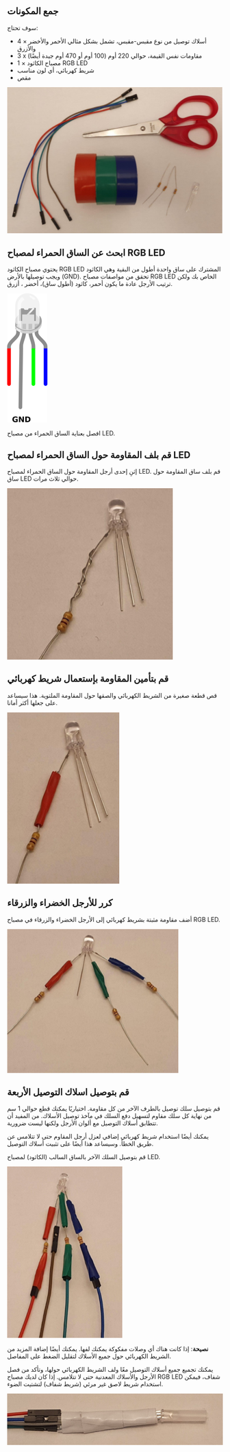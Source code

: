 ## جمع المكونات

سوف تحتاج:
+ 4 × أسلاك توصيل من نوع مقبس-مقبس، تشمل بشكل مثالي الأحمر والأخضر والأزرق
+ 3 x مقاومات نفس القيمة، حوالي 220 أوم (100 أوم أو 470 أوم جيدة أيضًا)
+ 1 × مصباح الكاثود RGB LED
+ شريط كهربائي، أي لون مناسب
+ مقص

![صورة توضح اربعة من أسلاك التوصيل، شريط كهربائي، مصباح RGB LED، 3 مقاومات ومقص.](images/you-will-need.png)

## ابحث عن الساق الحمراء لمصباح RGB LED

يحتوي مصباح الكاثود RGB LED المشترك على ساق واحدة أطول من البقية وهي الكاثود ويجب توصيلها بالأرض (GND). تحقق من مواصفات مصباح RGB LED الخاص بك ولكن ترتيب الأرجل عادة ما يكون أحمر، كاثود (أطول ساق)، أخضر ، أزرق.

![مصباح RGB LED بأربعة أرجل، والرجل الثانية أطول.](images/rgb-led-legs.png)

افصل بعناية الساق الحمراء من مصباح LED.

## قم بلف المقاومة حول الساق الحمراء لمصباح LED

إثنِ إحدى أرجل المقاومة حول الساق الحمراء لمصباح LED. قم بلف ساق المقاومة حول ساق LED حوالي ثلاث مرات.

![يتم لف ساق المقاومة حول الساق الحمراء لمصباح LED.](images/twist-leg.png)

## قم بتأمين المقاومة بإستعمال شريط كهربائي

قص قطعة صغيرة من الشريط الكهربائي والصقها حول المقاومة الملتوية. هذا سيساعد على جعلها أكثر أمانا.

![يتم وضع شريط كهربائي حول الساق الملفوفة للمقاومة.](images/elec-tape.png)

## كرر للأرجل الخضراء والزرقاء

أضف مقاومة مثبتة بشريط كهربائي إلى الأرجل الخضراء والزرقاء في مصباح RGB LED.


![يتم توصيل المقاومات والشريط الكهربائي بثلاثة أرجل من مصباح RGB LED.](images/elec-tape-three.png)

## قم بتوصيل اسلاك التوصيل الأربعة

قم بتوصيل سلك توصيل بالطرف الآخر من كل مقاومة. اختياريًا يمكنك قطع حوالي 1 سم من نهاية كل سلك مقاوم لتسهيل دفع السلك في مآخذ توصيل الأسلاك. من المفيد أن تتطابق أسلاك التوصيل مع ألوان الأرجل ولكنها ليست ضرورية.

يمكنك أيضًا استخدام شريط كهربائي إضافي لعزل أرجل المقاوم حتى لا تتلامس عن طريق الخطأ. وسيساعد هذا أيضًا على تثبيت أسلاك التوصيل.

قم بتوصيل السلك الآخر بالساق السالب (الكاثود) لمصباح LED.

![أربعة أسلاك توصيل متصلة بمصباح LED ومقاومة.](images/jumper-wires.png)

**نصيحة**: إذا كانت هناك أي وصلات مفكوكة يمكنك لفها. يمكنك أيضًا إضافة المزيد من الشريط الكهربائي حول جميع الأسلاك لتقليل الضغط على المفاصل.

يمكنك تجميع جميع أسلاك التوصيل معًا ولف الشريط الكهربائي حولها، وتأكد من فصل الأرجل والأسلاك المعدنية حتى لا تتلامس. إذا كان لديك مصباح RGB LED شفاف، فيمكن استخدام شريط لاصق غير مرئي (شريط شفاف) لتشتيت الضوء.

![مصباح RGB LED مع مقاومات وأربعة أسلاك توصيل، ملفوفة بشريط كهربائي.](images/rgb-led-finished.png)
